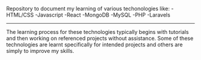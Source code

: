 Repository to document my learning of various techonologies like:
-HTML/CSS
-Javascript
-React
-MongoDB
-MySQL
-PHP
-Laravels

------------------
The learning process for these technologies typically begins with tutorials and then working on referenced projects without assistance.
Some of these technologies are learnt specifically for intended projects and others are simply to improve my skills.